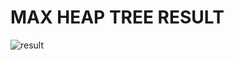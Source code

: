 # MAX HEAP TREE RESULT
![result](https://github.com/user-attachments/assets/9090f80e-1719-437f-8f78-99b233df1617)
